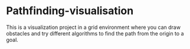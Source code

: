 # Pathfinding-visualisation

This is a visualization project in a grid environment where you can draw obstacles and try different algorithms to find the path from the origin to a goal.

